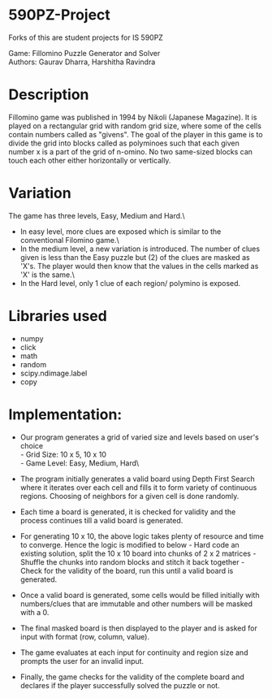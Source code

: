 # 590PZ-Project
Forks of this are student projects for IS 590PZ 

Game: Fillomino Puzzle Generator and Solver \
Authors: Gaurav Dharra, Harshitha Ravindra

# Description
Fillomino game was published in 1994 by Nikoli (Japanese Magazine). It is played on a rectangular grid with random grid size, where some of the cells contain numbers called as "givens". The goal of the player in this game is to divide the grid into blocks called as polyminoes such that each given number x is a part of the grid of n-omino. No two same-sized blocks can touch each other either horizontally or vertically.

# Variation
The game has three levels, Easy, Medium and Hard.\ 
- In easy level, more clues are exposed which is similar to the conventional Filomino game.\
- In the medium level, a new variation is introduced. The number of clues given is less than the Easy puzzle but  (2) of the clues are masked as 'X's. The player would then know that the values in the cells marked as 'X' is the same.\
- In the Hard level, only 1 clue of each region/ polymino is exposed. 

# Libraries used
- numpy
- click
- math
- random
- scipy.ndimage.label
- copy

# Implementation:
- Our program generates a grid of varied size and levels based on user's choice\
      - Grid Size: 10 x 5, 10 x 10\
      - Game Level: Easy, Medium, Hard\
     
- The program initially generates a valid board using Depth First Search where it iterates over each cell and fills it to form variety of continuous regions. Choosing of neighbors for a given cell is done randomly.
- Each time a board is generated, it is checked for validity and the process continues till a valid board is generated.
- For generating 10 x 10, the above logic takes plenty of resource and time to converge. Hence the logic is modified to below
      - Hard code an existing solution, split the 10 x 10 board into chunks of 2 x 2 matrices
      - Shuffle the chunks into random blocks and stitch it back together
      - Check for the validity of the board, run this until a valid board is generated. 
- Once a valid board is generated, some cells would be filled initially with numbers/clues that are immutable and other numbers will be masked with a 0.
- The final masked board is then displayed to the player and is asked for input with format (row, column, value).
- The game evaluates at each input for continuity and region size and prompts the user for an invalid input.
- Finally, the game checks for the validity of the complete board and declares if the player successfully solved the puzzle or not.
